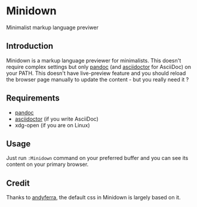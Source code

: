 # Minidown

Minimalist markup language previwer

## Introduction

Minidown is a markup language previewer for minimalists. This doesn't require
complex settings but only [pandoc](http://pandoc.org/)
(and [asciidoctor](https://asciidoctor.org/) for AsciiDoc) on your PATH. This
doesn't have live-preview feature and you should reload the browser page
manually to update the content - but you really need it ?

## Requirements

+ [pandoc](http://pandoc.org/)
+ [asciidoctor](https://asciidoctor.org/) (if you write AsciiDoc)
+ xdg-open (if you are on Linux)

## Usage

Just run `:Minidown` command on your preferred buffer and you can see its
content on your primary browser.

## Credit

Thanks to [andyferra](https://gist.github.com/andyferra/2554919), the default
css in Minidown is largely based on it.
